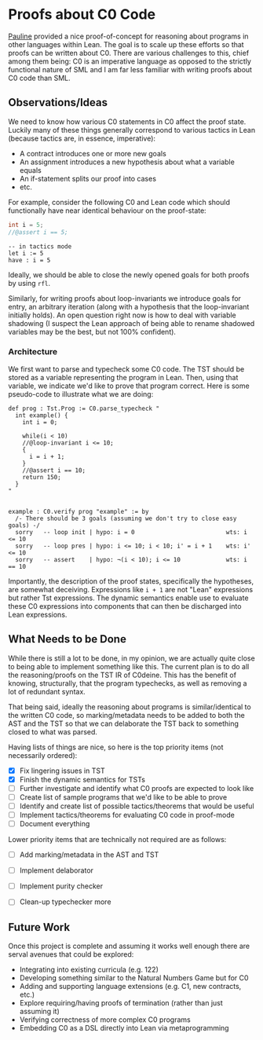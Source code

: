 # Proofs about C0 Code

[Pauline](https://github.com/T-Brick/pauline) provided a nice proof-of-concept
for reasoning about programs in other languages within Lean. The goal is to
scale up these efforts so that proofs can be written about C0. There are various
challenges to this, chief among them being: C0 is an imperative language as
opposed to the strictly functional nature of SML and I am far less familiar with
writing proofs about C0 code than SML.

## Observations/Ideas

We need to know how various C0 statements in C0 affect the proof state. Luckily
many of these things generally correspond to various tactics in Lean (because
tactics are, in essence, imperative):
- A contract introduces one or more new goals
- An assignment introduces a new hypothesis about what a variable equals
- An if-statement splits our proof into cases
- etc.

For example, consider the following C0 and Lean code which should functionally
have near identical behaviour on the proof-state:

```c
int i = 5;
//@assert i == 5;
```

```lean
-- in tactics mode
let i := 5
have : i = 5
```

Ideally, we should be able to close the newly opened goals for both proofs by
using `rfl`.

Similarly, for writing proofs about loop-invariants we introduce goals for
entry, an arbitrary iteration (along with a hypothesis that the loop-invariant
initially holds). An open question right now is how to deal with variable
shadowing (I suspect the Lean approach of being able to rename shadowed
variables may be the best, but not 100% confident).

### Architecture

We first want to parse and typecheck some C0 code. The TST should be stored as a
variable representing the program in Lean. Then, using that variable, we
indicate we'd like to prove that program correct. Here is some pseudo-code to
illustrate what we are doing:

```lean
def prog : Tst.Prog := C0.parse_typecheck "
  int example() {
    int i = 0;

    while(i < 10)
    //@loop-invariant i <= 10;
    {
      i = i + 1;
    }
    //@assert i == 10;
    return 150;
  }
"


example : C0.verify prog "example" := by
  /- There should be 3 goals (assuming we don't try to close easy goals) -/
  sorry   -- loop init | hypo: i = 0                          wts: i <= 10
  sorry   -- loop pres | hypo: i <= 10; i < 10; i' = i + 1    wts: i' <= 10
  sorry   -- assert    | hypo: ¬(i < 10); i <= 10             wts: i == 10
```

Importantly, the description of the proof states, specifically the hypotheses,
are somewhat deceiving. Expressions like `i + 1` are not "Lean" expressions but
rather Tst expressions. The dynamic semantics enable use to evaluate these C0
expressions into components that can then be discharged into Lean expressions.


## What Needs to be Done

While there is still a lot to be done, in my opinion, we are actually quite
close to being able to implement something like this. The current plan is to do
all the reasoning/proofs on the TST IR of C0deine. This has the benefit of
knowing, structurally, that the program typechecks, as well as removing a lot of
redundant syntax.

That being said, ideally the reasoning about programs is similar/identical to
the written C0 code, so marking/metadata needs to be added to both the AST and
the TST so that we can delaborate the TST back to something closed to what was
parsed.

Having lists of things are nice, so here is the top priority items (not
necessarily ordered):
- [x] Fix lingering issues in TST
- [x] Finish the dynamic semantics for TSTs
- [ ] Further investigate and identify what C0 proofs are expected to look like
- [ ] Create list of sample programs that we'd like to be able to prove
- [ ] Identify and create list of possible tactics/theorems that would be useful
- [ ] Implement tactics/theorems for evaluating C0 code in proof-mode
- [ ] Document everything

Lower priority items that are technically not required are as follows:
- [ ] Add marking/metadata in the AST and TST
- [ ] Implement delaborator
- [ ] Implement purity checker
- [ ] Clean-up typechecker more


## Future Work

Once this project is complete and assuming it works well enough there are serval
avenues that could be explored:
- Integrating into existing curricula (e.g. 122)
- Developing something similar to the Natural Numbers Game but for C0
- Adding and supporting language extensions (e.g. C1, new contracts, etc.)
- Explore requiring/having proofs of termination (rather than just assuming it)
- Verifying correctness of more complex C0 programs
- Embedding C0 as a DSL directly into Lean via metaprogramming
